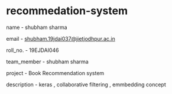 # recommedation-system


name - shubham sharma

email - shubham.19jdai037@jietjodhpur.ac.in

roll_no. - 19EJDAI046

team_member - shubham sharma

project -  Book Recommendation system

description - keras , collaborative filtering , emmbedding concept
